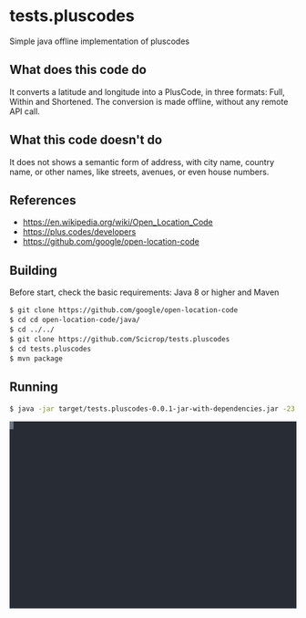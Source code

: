 # tests.pluscodes
Simple java offline implementation of pluscodes

## What does this code do
It converts a latitude and longitude into a PlusCode, in three formats: Full, Within and Shortened. The conversion is made offline, without any remote API call.

## What this code doesn't do
It does not shows a semantic form of address, with city name, country name, or other names, like streets, avenues, or even house numbers.

## References

- https://en.wikipedia.org/wiki/Open_Location_Code
- https://plus.codes/developers
- https://github.com/google/open-location-code

## Building

Before start, check the basic requirements: Java 8 or higher and Maven

```sh
$ git clone https://github.com/google/open-location-code
$ cd cd open-location-code/java/
$ cd ../../
$ git clone https://github.com/Scicrop/tests.pluscodes
$ cd tests.pluscodes
$ mvn package
```
## Running

```sh
$ java -jar target/tests.pluscodes-0.0.1-jar-with-dependencies.jar -23.982528 -46.916556
```
![Live CLI](./demo.svg)
